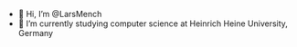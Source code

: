 - 👋 Hi, I’m @LarsMench
- 🌱 I’m currently studying computer science at Heinrich Heine University, Germany

<!---
LarsMench/LarsMench is a ✨ special ✨ repository because its `README.md` (this file) appears on your GitHub profile.
You can click the Preview link to take a look at your changes.
--->
